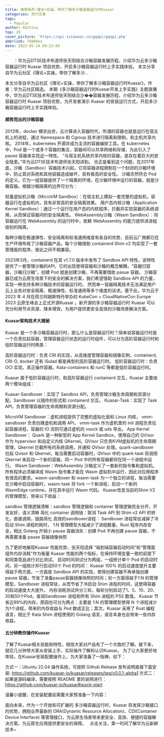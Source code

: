 ```yaml
---
title: 推荐系列-理论+实操，带你了解多沙箱容器运行时Kuasar
categories: 热门文章
tags:
  - Popular
author: OSChina
top: 20
cover_picture: 'https://api.ixiaowai.cn/gqapi/gqapi.php'
abbrlink: 78068ea
date: 2023-05-24 09:23:09
---
```


&emsp;&emsp;：华为云DTSE技术布道师张天阳结合沙箱容器发展历程，介绍华为云多沙箱容器运行时 Kuasar 项目优势，开启多沙箱容器运行时上手实践体验。 本文分享自华为云社区《理论+实操，带你了解多沙...
<!-- more -->

                                                                                                                                                                                         
本文分享自华为云社区《理论+实操，带你了解多沙箱容器运行时Kuasar》，作者：华为云社区精选。 
本期《多沙箱容器运行时Kuasar开发上手实践》主题直播中，华为云DTSE技术布道师张天阳结合沙��容器发展历程，介绍华为云多沙箱容器运行时 Kuasar 项目优势，为开发者演示 Kuasar 的安装运行方式，开启多沙箱容器运行时上手实践体验。 
 
#### 顺势而出的沙箱容器 
2013年，docker 横空出世，云计算进入容器时代，所谓的容器也就是运行在宿主机上的进程，通过 Namespace 和 Cgroup 技术进行隔离和限制，和主机共享内核。 
2014年，kubernetes 开源并成为主流的容器编排工具。在 kubernetes 中，Pod 是一个或多个容器的集合，容器间可以共享网络和存储，为此引入了 pause 容器来实现这一特性。 
“与宿主机系统共享内核的容器，是存在着巨大的安全隐患。”华为云DTSE技术布道师张天阳讲到。 
也正是看到这个问题，在2017年底，沙箱（Sandbox）容器技术兴起，它将容器进程限制在一个封闭的沙箱环境中，防止其对系统和其他容器造成破坏，具有极高的安全性。 
沙箱天然符合 Pod 的定义，它为一组容器提供了一个隔离的环境，在沙箱环境中运行的容器，就是沙箱容器。根据沙箱隔离的边界可分为： 
 
 轻量虚拟机沙箱（MicroVM Sandbox）：在宿主机上模拟一套完整的虚拟机，容器运行在虚拟机内，具有非常高的安全隔离效果。 
 用户态内核沙箱（Application Kernel Sandbox）：通过一个运行在用户态的内核程序，拦截并实现容器的系统调用，从而保证容器间的安全隔离性。 
 WebAssembly沙箱（Wasm Sandbox）：将容器运行在 WebAssembly 的运行时中，依赖 WebAssembly 的能力提供进进程级别的隔离。 
 
 
  
 
每种沙箱在极速弹性、安全隔离和标准通用维度有各自的优势，目前云厂商都已在生产环境布局了沙箱容器产品，每个沙箱借助 containerd Shim v2 均实现了一套管理面的程序，彼此之间不相兼容。 
 
  
 
2023年3月，containerd 在其 v1.7.0 版本中发布了 Sandbox API 特性，该特性提供了一套管理沙箱的API，它的出现使得容器和沙箱的概念解耦，“容器归容器，沙箱归沙箱”，创建 Pod 就是创建沙箱，不再需要借助 pasue 容器。 
沙箱容器已成为云原生场景下的安全的解决方案，我们希望借助 Sandbox API 的力量，实现一种支持多种沙箱技术的容器运行时。 
然而单一容器隔离技术无法满足用户云上业务对安全隔离、极速弹性、标准通用等多个维度的诉求。基于此，华为云于2023 年 4 月在荷兰阿姆斯特丹举办的 KubeCon + CloudNativeCon Europe 2023 云原生峰会上正式开源Kuasar 。新开源的多沙箱容器运行时 Kuasar 可以充分利用节点资源、降本增效，为用户提供更安全高效的沙箱场景解决方案。 
 
#### Kuasar架构技术大揭秘 
Kuasar 是一个多沙箱容器运行时，那么什么是容器运行时？简单说容器运行时是一个负责拉起容器，管理容器运行状态的运行时组件，可以分为高阶容器运行时和低阶容器运行时两类： 
 
 高阶容器运行时：负责 CRI 的实现，从高维度管理容器和镜像实例，containerd, CRI-O, docker 还有 iSulad 都是典型的高阶容器运行时。 
 低阶容器运行时：负责 OCI 实现，真正操作容器。Kata-containers 和 runC 等都是低阶容器运行时。 
 
Kuasar 属于低阶容器运行时，和高阶容器运行 containerd 交互，Kuasar 主要由两个模块组成： 
 
 Kuasar-Sandboxer：实现了 Sandbox API，负责管理沙箱生命周期和资源分配。Sandboxer 以插件的形式和 containerd 交互。 
 Kuasar-Task：实现了 Task API，负责管理容器的生命周期和资源分配。 
 
 
  
 
MicroVM Sandboxer：虚机进程提供了完整的虚拟化层和 Linux 内核， vmm-sandboxer 负责创建虚机和调用 API， vmm-task 作为虚机里的 init 进程负责拉起容器进程，容器的 IO 流则可通过虚机的 vsock 或 uds 导出。 
App Kernel Sandboxer： Quark 是一种新型的 App Kernel Sandbox，使用自己的 QVisor 作为 hypervisor 和自定义内核 QKernel。QVisor 只负责KVM虚拟机的生命周期管理，Qkernel 拦截所有的系统调用，并通知 QVisor 处理。quark-sandboxer 拉起 Qvisor 和 Qkernel，每当需要启动容器时，QVisor 中的 quark-task 将调用 Qkernel 来启动一个新的容器。同一 Pod 中的所有容器都将在同一个进程中运行。 
Wasm Sandboxer：WebAssembly 沙箱定义了一套新的指令集和虚拟机。所有程序必须编译成 Wasm 指令集才能在 Wasm 虚拟机中运行，因此对应用程序有很高的要求。wasm-sandboxer 和 wasm-task 为一个独立的进程，每当需要在沙箱中启动容器时，wasm-task 将 fork 一个新进程，启动一个新的 WasmEdge runtime，并在其中运行 Wasm 代码。 
Kuasar改变当前的Shim V2 的管理模型，带来以下收益： 
 
 sandbox 管理逻辑清晰：sandbox 管理逻辑和 container 管理逻辑完全分开，开发友好，语义清晰 
 简化 container 调用链：取消 Task API 到 Shim v2 API 的转化，直接调用，链路简化 
 高效的sandboxer进程： Sandboxer 进程常驻减掉了冷启动 Shim 进程的耗时， 1:N 管理模型大幅减少了进程数量，Rust 程序内存安全，相比 Golang 开销小 
 pause 容器消失：创建 Pod 不再创建 pause 容器，不再需要准备 pause 容器镜像快照 
 
为了更好地展现Kuasar 性能优势，张天阳选择 “端到端容器启动时间”和“管理面组件内存消耗”作为衡量 Kuasar 性能的两个指标，在保持环境变量一致的前提下和同类竞品进行对比测试。 
启动时间测试分为两组，一组统计单个 Pod 的启动时间，另一组统计并行启动50个 Pod 的时间： 
Kuasar 100% 的启动速度提升主要得益于两方面，一方面是 Sandbox API 的实现，使得创建容器不再单独创建 pause 容器，节省了准备pause容器镜像快照的时间；另一方面得益于1:N 的管理模型，Sandboxer 进程常驻，从而节省了冷启动 Shim 进程的时间，这使得容器的启动速度大大提升。 
内存消耗测试共分三轮，每轮分别启动了1、5、10、20、30和50个Pod，查询Sandboxer 进程和所有 Shim 进程的 PSS 数值。 
Kuasar 节省近99%的内存，原因也可分为两点：主要是 1:N 的管理模型使得 N 个进程减少为1个进程，带来的内存收益与 Pod 数成正比；其次，Kuasar 采用了 Rust 编程语言，相比于 Kata Shim 进程使用的 Golang 语言，语言本身也会带来一些内存收益。 
 
#### 五分钟教你操作Kuasar 
了解了Kuasar相关技能和特性，相信大家对产品有了一个大致的了解。接下来，就花几分钟带大家从安装上手，实际操作了解和认识Kuasar。 
为了让大家更好地体验，在Kuasar安装配置操作上，为大家准备了一指禅，如下： 
 
 方式一：Ubuntu 22.04 操作系统，可按照 Github Release 发布说明直接下载安装: https://github.com/kuasar-io/kuasar/releases/tag/v0.0.1-alpha1 
 方式二：如果是源码编译，需要按照 README 里的说明进行：https://github.com/kuasar-io/kuasar#quick-start 
 
温馨小提醒，在安装配置前需要大家预准备一下内容： 
 
  
 
面向未来，作为一个开放和可扩展的 多沙箱容器运行时，Kuasar 将发挥沙箱接口的优势，拥抱业界最新的 DRA(Dynamic Resource Allocation)、CDI(Container Device Interface) 等管理接口，为云原生场景带来更安全、高效、便捷的容器解决方案，为云原生应用提供更安全的保障。 
  
点击关注，第一时间了解华为云新鲜技术~
                                        